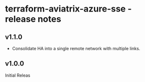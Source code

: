 # terraform-aviatrix-azure-sse - release notes

## v1.1.0
- Consolidate HA into a single remote network with multiple links.


## v1.0.0
Initial Releas
